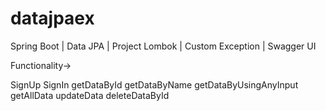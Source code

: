 # datajpaex

Spring Boot | Data JPA | Project Lombok | Custom Exception | Swagger UI

Functionality->

SignUp
SignIn
getDataById
getDataByName
getDataByUsingAnyInput
getAllData
updateData
deleteDataById